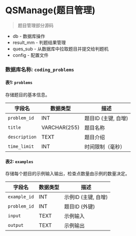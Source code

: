 # QSManage(题目管理)

> 题目管理部分源码

- db - 数据库操作
- result_mm - 判题结果管理
- ques_sub - 从数据库中拉取题目并提交给判题机
- config - 配置文件




### 数据库名称: `coding_problems`

#### 表1: `problems`
存储题目的基本信息。

| 字段名         | 数据类型        | 描述                  |
|----------------|----------------|-----------------------|
| `problem_id`   | INT            | 题目ID (主键, 自增)   |
| `title`        | VARCHAR(255)   | 题目名称              |
| `description`  | TEXT           | 题目介绍              |
| `time_limit`   | INT            | 时间限制（毫秒）      |

#### 表2: `examples`
存储每个题目的示例输入输出，检查点数量由示例的数量决定。

| 字段名         | 数据类型        | 描述                  |
|----------------|----------------|-----------------------|
| `example_id`   | INT            | 示例ID (主键, 自增)   |
| `problem_id`   | INT            | 题目ID (外键)         |
| `input`        | TEXT           | 示例输入              |
| `output`       | TEXT           | 示例输出              |